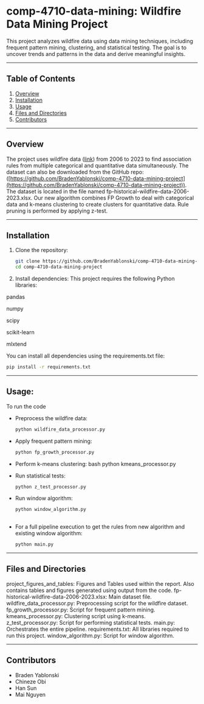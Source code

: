 # comp-4710-data-mining: Wildfire Data Mining Project

This project analyzes wildfire data using data mining techniques, including frequent pattern mining, clustering, and statistical testing. The goal is to uncover trends and patterns in the data and derive meaningful insights.

---

## Table of Contents
1. [Overview](#overview)
2. [Installation](#installation)
3. [Usage](#usage)
4. [Files and Directories](#files-and-directories)
5. [Contributors](#contributors)

---

## Overview

The project uses wildfire data ([link](https://open.canada.ca/data/en/dataset/a221e7a0-4f46-4be7-9c5a-e29de9a3447e/resource/27e03b8f-8855-4b9e-8d1e-542297750fc9)) from 2006 to 2023 to find association rules from multiple categorical and quantitative data simultaneously. 
The dataset can also be downloaded from the GitHub repo: ([https://github.com/BradenYablonski/comp-4710-data-mining-project](https://github.com/BradenYablonski/comp-4710-data-mining-project)). The dataset is located in the file named fp-historical-wildfire-data-2006-2023.xlsx.
Our new algorithm combines FP Growth to deal with categorical data and k-means clustering to create clusters for quantitative data. 
Rule pruning is performed by applying z-test.

---

## Installation

1. Clone the repository:
   ```bash
   git clone https://github.com/BradenYablonski/comp-4710-data-mining-project.git
   cd comp-4710-data-mining-project

2. Install dependencies:
This project requires the following Python libraries:

pandas

numpy

scipy

scikit-learn

mlxtend

You can install all dependencies using the requirements.txt file:
   ```bash
   pip install -r requirements.txt
   ```
   
---

## Usage:

To run the code

- Preprocess the wildfire data:
   ```bash
   python wildfire_data_processor.py
  
- Apply frequent pattern mining:
   ```bash
   python fp_growth_processor.py
   
- Perform k-means clustering:
bash
python kmeans_processor.py

- Run statistical tests:
   ```bash
   python z_test_processor.py

- Run window algorithm:
  ```bash
  python window_algorithm.py
   
- For a full pipeline execution to get the rules from new algorithm and existing window algorithm:
   ```bash
   python main.py

---

## Files and Directories

project_figures_and_tables: Figures and Tables used within the report. Also contains tables and figures generated using output from the code.
fp-historical-wildfire-data-2006-2023.xlsx: Main dataset file.
wildfire_data_processor.py: Preprocessing script for the wildfire dataset.
fp_growth_processor.py: Script for frequent pattern mining.
kmeans_processor.py: Clustering script using k-means.
z_test_processor.py: Script for performing statistical tests.
main.py: Orchestrates the entire pipeline.
requirements.txt: All libraries required to run this project.
window_algorithm.py: Script for window algorithm.

---

## Contributors
- Braden Yablonski
- Chineze Obi
- Han Sun
- Mai Nguyen
